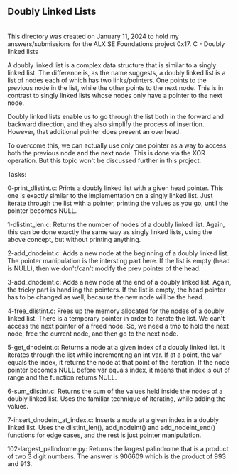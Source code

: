<h2>Doubly Linked Lists</h2>
<br/>
This directory was created on January 11, 2024 to hold my answers/submissions
for the ALX SE Foundations project 0x17. C - Doubly linked lists

A doubly linked list is a complex data structure that is similar to a singly
linked list. The difference is, as the name suggests, a doubly linked list is
a list of nodes each of which has two links/pointers. One points to the previous
node in the list, while the other points to the next node. This is in contrast
to singly linked lists whose nodes only have a pointer to the next node.

Doubly linked lists enable us to go through the list both in the forward and
backward direction, and they also simplify the process of insertion. However,
that additional pointer does present an overhead.

To overcome this, we can actually use only one pointer as a way to access both
the previous node and the next node. This is done via the XOR operation. But
this topic won't be discussed further in this project.

Tasks:

0-print_dlistint.c: Prints a doubly linked list with a given head pointer. This
one is exactly similar to the implementation on a singly linked list. Just
iterate through the list with a pointer, printing the values as you go, until
the pointer becomes NULL.

1-dlistint_len.c: Returns the number of nodes of a doubly linked list. Again,
this can be done exactly the same way as singly linked lists, using the above
concept, but without printing anything.

2-add_dnodeint.c: Adds a new node at the beginning of a doubly linked list. The
pointer manipulation is the intersting part here. If the list is empty (head is
NULL), then we don't/can't modify the prev pointer of the head.

3-add_dnodeint.c: Adds a new node at the end of a doubly linked list. Again,
the tricky part is handling the pointers. If the list is empty, the head pointer
has to be changed as well, because the new node will be the head.

4-free_dlistint.c: Frees up the memory allocated for the nodes of a doubly
linked list. There is a temporary pointer in order to iterate the list. We
can't access the next pointer of a freed node. So, we need a tmp to hold the
next node, free the current node, and then go to the next node.

5-get_dnodeint.c: Returns a node at a given index of a doubly linked list. It
iterates through the list while incrementing an int var. If at a point, the var
equals the index, it returns the node at that point of the iteration. If the
node pointer becomes NULL before var equals index, it means that index is out of
range and the function returns NULL.

6-sum_dlistint.c: Returns the sum of the values held inside the nodes of a
doubly linked list. Uses the familiar technique of iterating, while adding the
values.

7-insert_dnodeint_at_index.c: Inserts a node at a given index in a doubly linked
list. Uses the dlistint_len(), add_nodeint() and add_nodeint_end() functions for
edge cases, and the rest is just pointer manipulation.

102-largest_palindrome.py: Returns the largest palindrome that is a product of
two 3 digit numbers. The answer is 906609 which is the product of 993 and 913.
